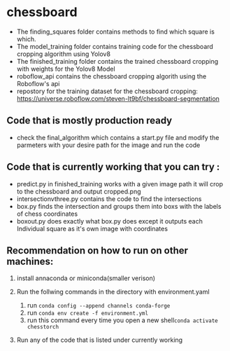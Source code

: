 # chessboard

- The finding_squares folder contains methods to find which square is which. 
- The model_training folder contains training code for the chessboard cropping algorithm using Yolov8
- The finished_training folder contains the trained chessboard cropping with weights for the Yolov8 Model
- roboflow_api contains the chessboard cropping algorith using the Roboflow's api 
- repostory for the training dataset for the chessboard cropping: https://universe.roboflow.com/steven-lt9bf/chessboard-segmentation


## Code that is mostly production ready
- check the final_algorithm which contains a start.py file and modify the parmeters with your desire path for the image and run the code 

## Code that is currently working that you can try : 
- predict.py in finished_training works with a given image path it will crop to the chessboard and output cropped.png
- intersectionvthree.py contains the code to find the intersections
- box.py finds the intersection and groups them into boxs with the labels of chess coordinates
- boxout.py does exactly what box.py does except it outputs each Individual square as it's own image with coordinates
## Recommendation on how to run on other machines:
1. install annaconda or miniconda(smaller verison)

2. Run the follwing commands in the directory with environment.yaml
 
   1. run  ```conda config --append channels conda-forge```
   2. run ```conda env create -f environment.yml```
   3. run this command every time you open a new shell```conda activate chesstorch``` 
3. Run any of the code that is listed under currently working

